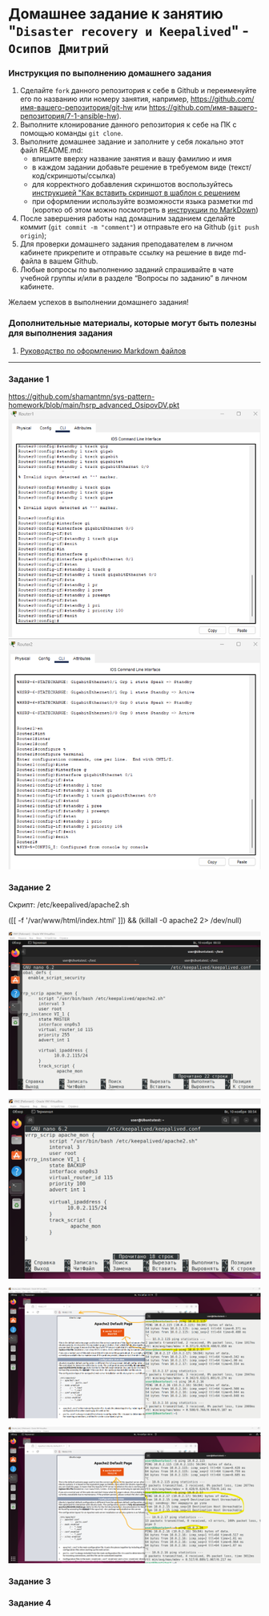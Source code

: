 # Домашнее задание к занятию "`Disaster recovery и Keepalived`" - `Осипов Дмитрий`


### Инструкция по выполнению домашнего задания

   1. Сделайте `fork` данного репозитория к себе в Github и переименуйте его по названию или номеру занятия, например, https://github.com/имя-вашего-репозитория/git-hw или  https://github.com/имя-вашего-репозитория/7-1-ansible-hw).
   2. Выполните клонирование данного репозитория к себе на ПК с помощью команды `git clone`.
   3. Выполните домашнее задание и заполните у себя локально этот файл README.md:
      - впишите вверху название занятия и вашу фамилию и имя
      - в каждом задании добавьте решение в требуемом виде (текст/код/скриншоты/ссылка)
      - для корректного добавления скриншотов воспользуйтесь [инструкцией "Как вставить скриншот в шаблон с решением](https://github.com/netology-code/sys-pattern-homework/blob/main/screen-instruction.md)
      - при оформлении используйте возможности языка разметки md (коротко об этом можно посмотреть в [инструкции  по MarkDown](https://github.com/netology-code/sys-pattern-homework/blob/main/md-instruction.md))
   4. После завершения работы над домашним заданием сделайте коммит (`git commit -m "comment"`) и отправьте его на Github (`git push origin`);
   5. Для проверки домашнего задания преподавателем в личном кабинете прикрепите и отправьте ссылку на решение в виде md-файла в вашем Github.
   6. Любые вопросы по выполнению заданий спрашивайте в чате учебной группы и/или в разделе “Вопросы по заданию” в личном кабинете.
   
Желаем успехов в выполнении домашнего задания!
   
### Дополнительные материалы, которые могут быть полезны для выполнения задания

1. [Руководство по оформлению Markdown файлов](https://gist.github.com/Jekins/2bf2d0638163f1294637#Code)

---

### Задание 1

https://github.com/shamantmn/sys-pattern-homework/blob/main/hsrp_advanced_OsipovDV.pkt
![image](https://github.com/shamantmn/sys-pattern-homework/blob/main/router1.png)
![image](https://github.com/shamantmn/sys-pattern-homework/blob/main/router2.png)

### Задание 2

Скрипт: /etc/keepalived/apache2.sh

([[ -f '/var/www/html/index.html' ]]) && (killall -0 apache2 2> /dev/null) 


![image](https://github.com/shamantmn/sys-pattern-homework/blob/main/MASTER_keepalived.png)

![image](https://github.com/shamantmn/sys-pattern-homework/blob/main/BACKUP_keepalived.png)

![image](https://github.com/shamantmn/sys-pattern-homework/blob/main/MASTER.png)

![image](https://github.com/shamantmn/sys-pattern-homework/blob/main/BACKUP.png)

### Задание 3



### Задание 4

